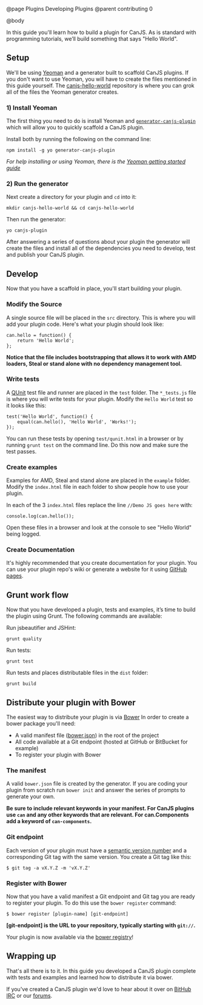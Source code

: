 @page Plugins Developing Plugins
@parent contributing 0

@body

In this guide you'll learn how to build a plugin for CanJS. As is standard with programming tutorials,
we’ll build something that says "Hello World".

## Setup

We'll be using [Yeoman](http://yeoman.io) and a generator built to scaffold CanJS plugins. If you don't want to use Yeoman, you will have to create the files mentioned in this guide yourself. The [canjs-hello-world](https://github.com/ccummings/canjs-hello-world) repository is where you can grok all of the files the Yeoman generator creates.

### 1) Install Yeoman

The first thing you need to do is install Yeoman and [`generator-canjs-plugin`](https://github.com/ccummings/generator-canjs-plugin) which will allow you to quickly scaffold a CanJS plugin.

Install both by running the following on the command line:

	npm install -g yo generator-canjs-plugin

_For help installing or using Yeoman, there is the [Yeoman getting started guide](http://yeoman.io/gettingstarted.html)_

### 2) Run the generator

Next create a directory for your plugin and `cd` into it:

	mkdir canjs-hello-world && cd canjs-hello-world

Then run the generator:

	yo canjs-plugin

After answering a series of questions about your plugin the generator will create the files and install all of the dependencies you need to develop, test and publish your CanJS plugin.

## Develop

Now that you have a scaffold in place, you'll start building your plugin.

### Modify the Source

A single source file will be placed in the `src` directory. This is where you will add your plugin code. Here's what your plugin should look like:

	can.hello = function() {
		return 'Hello World';
	};

__Notice that the file includes bootstrapping that allows it to work with AMD loaders, Steal or stand alone with no dependency management tool.__

### Write tests

A [QUnit](https://qunitjs.com/) test file and runner are placed in the `test` folder. The `*_tests.js` file is where you will write tests for your plugin. Modify the `Hello World` test so it looks like this:

	test('Hello World', function() {
		equal(can.hello(), 'Hello World', 'Works!');
	});

You can run these tests by opening `test/qunit.html` in a browser or by running `grunt test` on the command line. Do this now and make sure the test passes.

### Create examples

Examples for AMD, Steal and stand alone are placed in the `example` folder. Modify the `index.html` file in each folder to show people how to use your plugin.

In each of the 3 `index.html` files replace the line `//Demo JS goes here` with:

	console.log(can.hello());

Open these files in a browser and look at the console to see "Hello World" being logged.

### Create Documentation

It's highly recommended that you create documentation for your plugin. You can use your plugin repo's wiki or generate a website for it using [GitHub pages](https://pages.github.com/).

## Grunt work flow

Now that you have developed a plugin, tests and examples, it’s time to build the plugin using Grunt. The following commands are available:

Run jsbeautifier and JSHint:

	grunt quality

Run tests:

	grunt test

Run tests and places distributable files in the `dist` folder:

	grunt build

## Distribute your plugin with Bower

The easiest way to distribute your plugin is via [Bower](http://bower.io) In order to create a bower package you'll need:

- A valid manifest file ([bower.json](http://bower.io/#defining-a-package)) in the root of the project
- All code available at a Git endpoint (hosted at GitHub or BitBucket for example)
- To register your plugin with Bower

### The manifest

A valid `bower.json` file is created by the generator. If you are coding your plugin from scratch run `bower init` and answer the series of prompts to generate your own.

__Be sure to include relevant keywords in your manifest. For CanJS plugins use `can` and any other keywords that are relevant. For can.Components add a keyword of `can-components`.__

### Git endpoint

Each version of your plugin must have a [semantic version number](http://semver.org/) and a corresponding Git tag with the same version. You create a Git tag like this:

	$ git tag -a vX.Y.Z -m 'vX.Y.Z'

### Register with Bower

Now that you have a valid manifest a Git endpoint and Git tag you are ready to register your plugin. To do this use the `bower register` command:

	$ bower register [plugin-name] [git-endpoint]

__[git-endpoint] is the URL to your repository, typically starting with `git://`.__

Your plugin is now available via the [bower registry](http://bower.io/search)!

## Wrapping up

That's all there is to it. In this guide you developed a CanJS plugin complete with tests and examples and learned how to distribute it via bower.

If you've created a CanJS plugin we'd love to hear about it over on [BitHub](http://bithub.com) [IRC](http://webchat.freenode.net/?channels=canjs) or our [forums](http://forum.javascriptmvc.com).